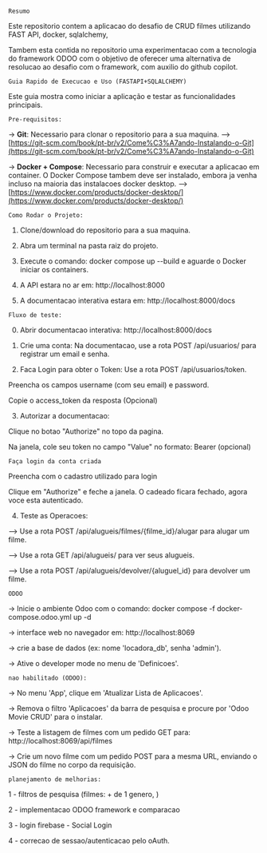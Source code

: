#####
```Resumo```

Este repositorio contem a aplicacao do desafio de CRUD filmes utilizando FAST API, docker, sqlalchemy,

Tambem esta contida no repositorio uma experimentacao com a tecnologia do framework ODOO com o objetivo de oferecer uma alternativa de resolucao ao desafio com o framework, com auxilio do github copilot.

```Guia Rapido de Execucao e Uso (FASTAPI+SQLALCHEMY)```

Este guia mostra como iniciar a aplicação e testar as funcionalidades principais.

```Pre-requisitos:```

-> **Git**: Necessario para clonar o repositorio para a sua maquina.
   -->[https://git-scm.com/book/pt-br/v2/Come%C3%A7ando-Instalando-o-Git](https://git-scm.com/book/pt-br/v2/Come%C3%A7ando-Instalando-o-Git)

-> **Docker + Compose**: Necessario para construir e executar a aplicacao em container. O Docker Compose tambem deve ser instalado, embora ja venha incluso na maioria das instalacoes docker desktop.
   -->[https://www.docker.com/products/docker-desktop/](https://www.docker.com/products/docker-desktop/)


```Como Rodar o Projeto:```

1. Clone/download do repositorio para a sua maquina.

2. Abra um terminal na pasta raiz do projeto.

3. Execute o comando: docker compose up --build e aguarde o Docker iniciar os containers.

4. A API estara no ar em: http://localhost:8000

5. A documentacao interativa estara em: http://localhost:8000/docs

```Fluxo de teste:```

0. Abrir documentacao interativa: http://localhost:8000/docs

1. Crie uma conta:
Na documentacao, use a rota POST /api/usuarios/ para registrar um email e senha.


2. Faca Login para obter o Token:
Use a rota POST /api/usuarios/token.

Preencha os campos username (com seu email) e password.

Copie o access_token da resposta (Opcional)


3. Autorizar a documentacao:

Clique no botao "Authorize" no topo da pagina.

Na janela, cole seu token no campo "Value" no formato: Bearer <token> (opcional)

```Faça login da conta criada```

Preencha com o cadastro utilizado para login

Clique em "Authorize" e feche a janela. O cadeado ficara fechado, agora voce esta autenticado.

4. Teste as Operacoes:

--> Use a rota POST /api/alugueis/filmes/{filme_id}/alugar para alugar um filme.

--> Use a rota GET /api/alugueis/ para ver seus alugueis.

--> Use a rota POST /api/alugueis/devolver/{aluguel_id} para devolver um filme.


```ODOO```

-> Inicie o ambiente Odoo com o comando: docker compose -f docker-compose.odoo.yml up -d

-> interface web no navegador em: http://localhost:8069

-> crie a base de dados (ex: nome 'locadora_db', senha 'admin').

-> Ative o developer mode no menu de 'Definicoes'.



```nao habilitado (ODOO):```

  -> No menu 'App', clique em 'Atualizar Lista de Apliсаcoes'.

  -> Remova o filtro 'Apliсаcoes' da barra de pesquisa e procure por 'Odoo Movie CRUD' para o instalar.

  -> Teste a listagem de filmes com um pedido GET para: http://localhost:8069/api/filmes

  -> Crie um novo filme com um pedido POST para a mesma URL, enviando o JSON do filme no corpo da requisição.

```planejamento de melhorias: ```

1 - filtros de pesquisa (filmes: + de 1 genero, )

2 - implementacao ODOO framework e comparacao 

3 - login firebase - Social Login

4 - correcao de sessao/autenticacao pelo oAuth.

